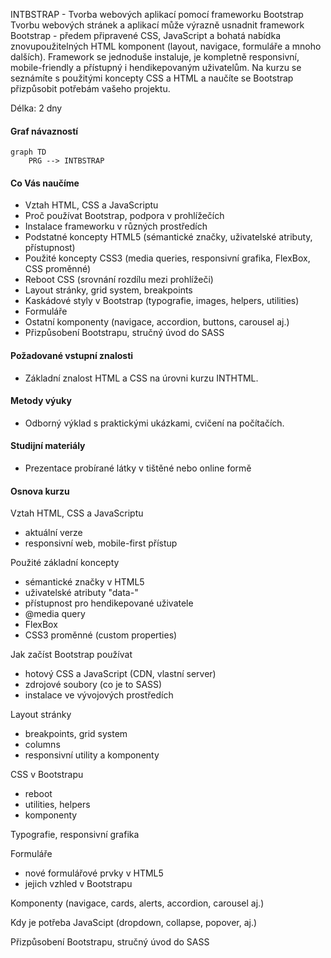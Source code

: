 INTBSTRAP - Tvorba webových aplikací pomocí frameworku Bootstrap  
Tvorbu webových stránek a aplikací může výrazně usnadnit framework Bootstrap - předem připravené CSS, JavaScript a bohatá nabídka znovupoužitelných HTML komponent (layout, navigace, formuláře a mnoho dalších). Framework se jednoduše instaluje, je kompletně responsivní, mobile-friendly a přístupný i hendikepovaným uživatelům. Na kurzu se seznámíte s použitými koncepty CSS a HTML a naučíte se Bootstrap přizpůsobit potřebám vašeho projektu.     

Délka: 2 dny

#### Graf návazností
```mermaid
graph TD
    PRG --> INTBSTRAP
```

#### Co Vás naučíme
* Vztah HTML, CSS a JavaScriptu
* Proč používat Bootstrap, podpora v prohlížečích
* Instalace frameworku v různých prostředích
* Podstatné koncepty HTML5 (sémantické značky, uživatelské atributy, přístupnost)
* Použité koncepty CSS3 (media queries, responsivní grafika, FlexBox, CSS proměnné) 
* Reboot CSS (srovnání rozdílu mezi prohlížeči)
* Layout stránky, grid system, breakpoints
* Kaskádové styly v Bootstrap (typografie, images, helpers, utilities)
* Formuláře
* Ostatní komponenty (navigace, accordion, buttons, carousel aj.)
* Přizpůsobení Bootstrapu, stručný úvod do SASS

#### Požadované vstupní znalosti
* Základní znalost HTML a CSS na úrovni kurzu INTHTML.

#### Metody výuky
* Odborný výklad s praktickými ukázkami, cvičení na počítačích.

#### Studijní materiály
* Prezentace probírané látky v tištěné nebo online formě

#### Osnova kurzu
Vztah HTML, CSS a JavaScriptu
* aktuální verze
* responsivní web, mobile-first přístup

Použité základní koncepty
* sémantické značky v HTML5
* uživatelské atributy "data-"
* přístupnost pro hendikepované uživatele
* @media query
* FlexBox
* CSS3 proměnné (custom properties)

Jak začíst Bootstrap používat
* hotový CSS a JavaScript (CDN, vlastní server)
* zdrojové soubory (co je to SASS)
* instalace ve vývojových prostředích

Layout stránky
* breakpoints, grid system
* columns
* responsivní utility a komponenty

CSS v Bootstrapu
* reboot
* utilities, helpers
* komponenty

Typografie, responsivní grafika

Formuláře
* nové formulářové prvky v HTML5
* jejich vzhled v Bootstrapu

Komponenty (navigace, cards, alerts, accordion, carousel aj.)

Kdy je potřeba JavaScipt (dropdown, collapse, popover, aj.)

Přizpůsobení Bootstrapu, stručný úvod do SASS